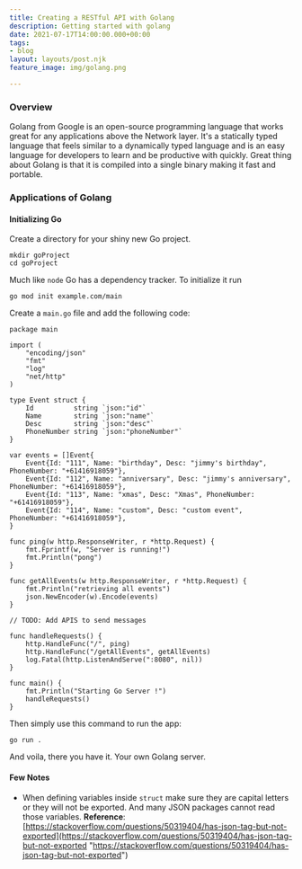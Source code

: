 ```yaml
---
title: Creating a RESTful API with Golang
description: Getting started with golang
date: 2021-07-17T14:00:00.000+00:00
tags:
- blog
layout: layouts/post.njk
feature_image: img/golang.png

---
```

### Overview

Golang from Google is an open-source programming language that works great for any applications above the Network layer. It's a statically typed language that feels similar to a dynamically typed language and is an easy language for developers to learn and be productive with quickly. Great thing about Golang is that it is compiled into a single binary making it fast and portable.

### Applications of Golang

#### Initializing Go

Create a directory for your shiny new Go project.

    mkdir goProject
    cd goProject

Much like `node` Go has a dependency tracker. To initialize it run

    go mod init example.com/main

Create a `main.go` file and add the following code:

    package main
    
    import (
    	"encoding/json"
    	"fmt"
    	"log"
    	"net/http"
    )
    
    type Event struct {
    	Id          string `json:"id"`
    	Name        string `json:"name"`
    	Desc        string `json:"desc"`
    	PhoneNumber string `json:"phoneNumber"`
    }
    
    var events = []Event{
    	Event{Id: "111", Name: "birthday", Desc: "jimmy's birthday", PhoneNumber: "+61416918059"},
    	Event{Id: "112", Name: "anniversary", Desc: "jimmy's anniversary", PhoneNumber: "+61416918059"},
    	Event{Id: "113", Name: "xmas", Desc: "Xmas", PhoneNumber: "+61416918059"},
    	Event{Id: "114", Name: "custom", Desc: "custom event", PhoneNumber: "+61416918059"},
    }
    
    func ping(w http.ResponseWriter, r *http.Request) {
    	fmt.Fprintf(w, "Server is running!")
    	fmt.Println("pong")
    }
    
    func getAllEvents(w http.ResponseWriter, r *http.Request) {
    	fmt.Println("retrieving all events")
    	json.NewEncoder(w).Encode(events)
    }
    
    // TODO: Add APIS to send messages
    
    func handleRequests() {
    	http.HandleFunc("/", ping)
    	http.HandleFunc("/getAllEvents", getAllEvents)
    	log.Fatal(http.ListenAndServe(":8080", nil))
    }
    
    func main() {
    	fmt.Println("Starting Go Server !")
    	handleRequests()
    }

Then simply use this command to run the app:

`go run .`

And voila, there you have it. Your own Golang server.

#### Few Notes

* When defining variables inside `struct` make sure they are capital letters or they will not be exported. And many JSON packages cannot read those variables. **Reference**: [https://stackoverflow.com/questions/50319404/has-json-tag-but-not-exported](https://stackoverflow.com/questions/50319404/has-json-tag-but-not-exported "https://stackoverflow.com/questions/50319404/has-json-tag-but-not-exported")